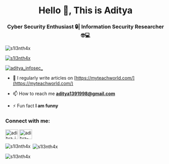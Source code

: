 <h1 align="center">Hello 👋, This is Aditya</h1>
<h3 align="center">Cyber Security Enthusiast 🔒| Information Security Researcher 🤓💻</h3>

<p align="left"> <img src="https://komarev.com/ghpvc/?username=s1l3nth4x&label=Profile%20views&color=0e75b6&style=flat" alt="s1l3nth4x" /> </p>

<p align="left"> <a href="https://github.com/ryo-ma/github-profile-trophy"><img src="https://github-profile-trophy.vercel.app/?username=s1l3nth4x" alt="s1l3nth4x" /></a> </p>

<p align="left"> <a href="https://twitter.com/aditya_infosec_" target="blank"><img src="https://img.shields.io/twitter/follow/aditya_infosec_?logo=twitter&style=for-the-badge" alt="aditya_infosec_" /></a> </p>

- 📝 I regularly write articles on [https://myteachworld.com/](https://myteachworld.com/)

- 📫 How to reach me **aditya1391998@gmail.com**

- ⚡ Fun fact **I am funny**

<h3 align="left">Connect with me:</h3>
<p align="left">
<a href="https://twitter.com/aditya_infosec_" target="blank"><img align="center" src="https://raw.githubusercontent.com/rahuldkjain/github-profile-readme-generator/master/src/images/icons/Social/twitter.svg" alt="aditya_infosec_" height="30" width="40" /></a>
<a href="https://linkedin.com/in/aditya-pratap-singh-ap/" target="blank"><img align="center" src="https://raw.githubusercontent.com/rahuldkjain/github-profile-readme-generator/master/src/images/icons/Social/linked-in-alt.svg" alt="aditya-pratap-singh-ap/" height="30" width="40" /></a>
</p>

<p><img align="left" src="https://github-readme-stats.vercel.app/api/top-langs?username=s1l3nth4x&show_icons=true&locale=en&layout=compact" alt="s1l3nth4x" /></p>

<p>&nbsp;<img align="center" src="https://github-readme-stats.vercel.app/api?username=s1l3nth4x&show_icons=true&locale=en" alt="s1l3nth4x" /></p>

<p><img align="center" src="https://github-readme-streak-stats.herokuapp.com/?user=s1l3nth4x&" alt="s1l3nth4x" /></p>
